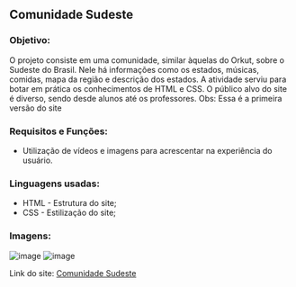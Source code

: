## Comunidade Sudeste

### Objetivo:
<p>O projeto consiste em uma comunidade, similar àquelas do Orkut, sobre o Sudeste do Brasil. Nele há informações como os estados, músicas, comidas, mapa da região e descrição dos estados. A atividade serviu para botar em prática os conhecimentos de HTML e CSS. O público alvo do site é diverso, sendo desde alunos até os professores. Obs: Essa é a primeira versão do site</p>

### Requisitos e Funções:
<ul>
 <li>Utilização de vídeos e imagens para acrescentar na experiência do usuário.</li>
</ul>

### Linguagens usadas:
<ul>
 <li>HTML - Estrutura do site;</li>
 <li>CSS - Estilização do site;</li>
</ul>

### Imagens:
![image](https://github.com/bruno08nunes/sudeste1/assets/139359503/a4ce50e2-dae8-4a6b-89c3-ed7743724823)
![image](https://github.com/bruno08nunes/sudeste1/assets/139359503/c06dcd18-d93c-4b35-96ff-987518d7e515)

Link do site: <a href="https://bruno08nunes.github.io/sudeste1/">Comunidade Sudeste</a>
